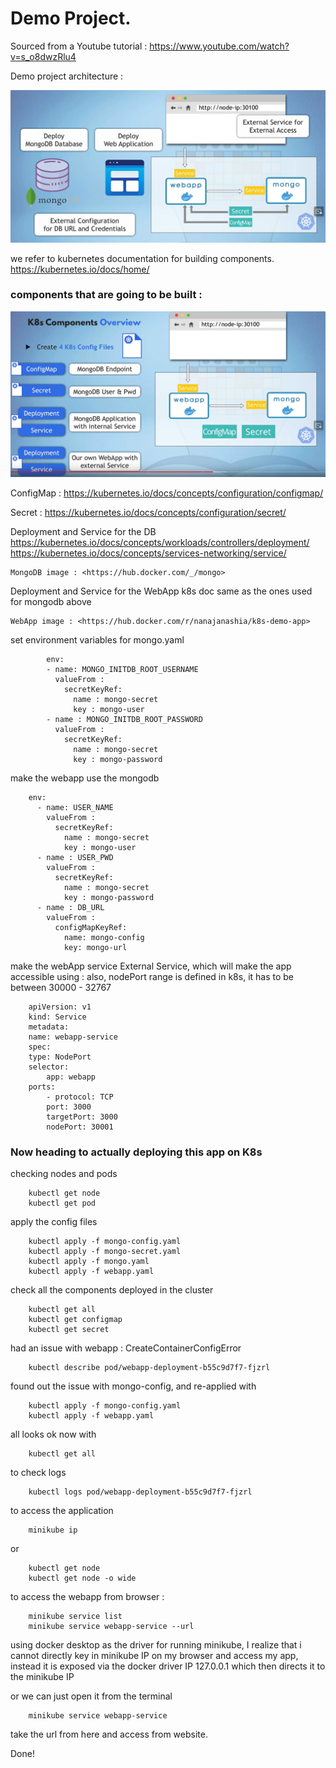 
# Demo Project.

Sourced from a Youtube tutorial : https://www.youtube.com/watch?v=s_o8dwzRlu4

Demo project architecture : 

![Alt text](image.png)

we refer to kubernetes documentation for building components.
<https://kubernetes.io/docs/home/>

### components that are going to be built : 

![Alt text](image-1.png)

ConfigMap : <https://kubernetes.io/docs/concepts/configuration/configmap/>

Secret : <https://kubernetes.io/docs/concepts/configuration/secret/>

Deployment and Service for the DB 
<https://kubernetes.io/docs/concepts/workloads/controllers/deployment/>
<https://kubernetes.io/docs/concepts/services-networking/service/>

    MongoDB image : <https://hub.docker.com/_/mongo>

Deployment and Service for the WebApp
k8s doc same as the ones used for mongodb above
    
    WebApp image : <https://hub.docker.com/r/nanajanashia/k8s-demo-app>

set environment variables for mongo.yaml 
```
        env:
        - name: MONGO_INITDB_ROOT_USERNAME
          valueFrom :
            secretKeyRef:
              name : mongo-secret
              key : mongo-user
        - name : MONGO_INITDB_ROOT_PASSWORD
          valueFrom :
            secretKeyRef:
              name : mongo-secret
              key : mongo-password
```

make the webapp use the mongodb
```
    env:
      - name: USER_NAME
        valueFrom :
          secretKeyRef:
            name : mongo-secret 
            key : mongo-user
      - name : USER_PWD
        valueFrom :
          secretKeyRef:
            name : mongo-secret
            key : mongo-password
      - name : DB_URL
        valueFrom :
          configMapKeyRef:
            name: mongo-config
            key: mongo-url
```

make the webApp service External Service, which will make the app accessible using <nodeIP>:<nodePort>
also, nodePort range is defined in k8s, it has to be between 30000 - 32767
```
    apiVersion: v1
    kind: Service
    metadata:
    name: webapp-service
    spec:
    type: NodePort
    selector:
        app: webapp
    ports:
        - protocol: TCP
        port: 3000
        targetPort: 3000
        nodePort: 30001
```

### Now heading to actually deploying this app on K8s

checking nodes and pods 
```
    kubectl get node
    kubectl get pod
```

apply the config files 
```
    kubectl apply -f mongo-config.yaml
    kubectl apply -f mongo-secret.yaml
    kubectl apply -f mongo.yaml
    kubectl apply -f webapp.yaml
```

check all the components deployed in the cluster 
```
    kubectl get all
    kubectl get configmap
    kubectl get secret
```

had an issue with webapp : CreateContainerConfigError
```
    kubectl describe pod/webapp-deployment-b55c9d7f7-fjzrl
```

found out the issue with mongo-config, and re-applied with 
```
    kubectl apply -f mongo-config.yaml
    kubectl apply -f webapp.yaml
```

all looks ok now with 
```
    kubectl get all
```

to check logs 
```
    kubectl logs pod/webapp-deployment-b55c9d7f7-fjzrl
```

to access the application 
```
    minikube ip
```

or
```
    kubectl get node
    kubectl get node -o wide
```

to access the webapp from browser : 
```
    minikube service list
    minikube service webapp-service --url
```

using docker desktop as the driver for running minikube, I realize that i cannot directly key in minikube IP on my browser and access my app, instead it is exposed via the docker driver IP 127.0.0.1 which then directs it to the minikube IP 

or we can just open it from the terminal 
```
    minikube service webapp-service
```

take the url from here and access from website.

Done!
